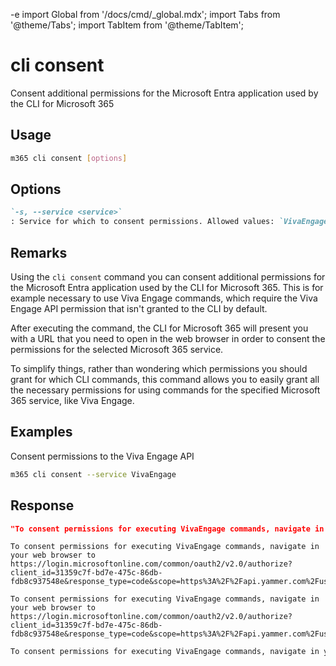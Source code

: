 -e <!-- DISCLAIMER: All secrets, passwords, and sensitive values in this document are examples only and not real credentials. -->
import Global from '/docs/cmd/_global.mdx';
import Tabs from '@theme/Tabs';
import TabItem from '@theme/TabItem';

# cli consent

Consent additional permissions for the Microsoft Entra application used by the CLI for Microsoft 365

## Usage

```sh
m365 cli consent [options]
```

## Options

```md definition-list
`-s, --service <service>`
: Service for which to consent permissions. Allowed values: `VivaEngage`.
```

<Global />

## Remarks

Using the `cli consent` command you can consent additional permissions for the Microsoft Entra application used by the CLI for Microsoft 365. This is for example necessary to use Viva Engage commands, which require the Viva Engage API permission that isn't granted to the CLI by default.

After executing the command, the CLI for Microsoft 365 will present you with a URL that you need to open in the web browser in order to consent the permissions for the selected Microsoft 365 service.

To simplify things, rather than wondering which permissions you should grant for which CLI commands, this command allows you to easily grant all the necessary permissions for using commands for the specified Microsoft 365 service, like Viva Engage.

## Examples

Consent permissions to the Viva Engage API

```sh
m365 cli consent --service VivaEngage
```

## Response

<Tabs>
  <TabItem value="JSON">

  ```json
  "To consent permissions for executing VivaEngage commands, navigate in your web browser to https://login.microsoftonline.com/common/oauth2/v2.0/authorize?client_id=31359c7f-bd7e-475c-86db-fdb8c937548e&response_type=code&scope=https%3A%2F%2Fapi.yammer.com%2Fuser_impersonation"
  ```

  </TabItem>
  <TabItem value="Text">

  ```text
  To consent permissions for executing VivaEngage commands, navigate in your web browser to https://login.microsoftonline.com/common/oauth2/v2.0/authorize?client_id=31359c7f-bd7e-475c-86db-fdb8c937548e&response_type=code&scope=https%3A%2F%2Fapi.yammer.com%2Fuser_impersonation
  ```

  </TabItem>
  <TabItem value="CSV">

  ```csv
  To consent permissions for executing VivaEngage commands, navigate in your web browser to https://login.microsoftonline.com/common/oauth2/v2.0/authorize?client_id=31359c7f-bd7e-475c-86db-fdb8c937548e&response_type=code&scope=https%3A%2F%2Fapi.yammer.com%2Fuser_impersonation
  ```

  </TabItem>
  <TabItem value="Markdown">

  ```md
  To consent permissions for executing VivaEngage commands, navigate in your web browser to https://login.microsoftonline.com/common/oauth2/v2.0/authorize?client_id=31359c7f-bd7e-475c-86db-fdb8c937548e&response_type=code&scope=https%3A%2F%2Fapi.yammer.com%2Fuser_impersonation
  ```

  </TabItem>
</Tabs>
